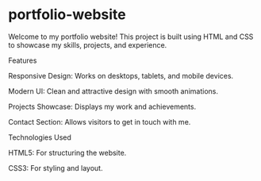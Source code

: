 # portfolio-website
Welcome to my portfolio website! This project is built using HTML and CSS to showcase my skills, projects, and experience.

Features

Responsive Design: Works on desktops, tablets, and mobile devices.

Modern UI: Clean and attractive design with smooth animations.

Projects Showcase: Displays my work and achievements.

Contact Section: Allows visitors to get in touch with me.

Technologies Used

HTML5: For structuring the website.

CSS3: For styling and layout.
